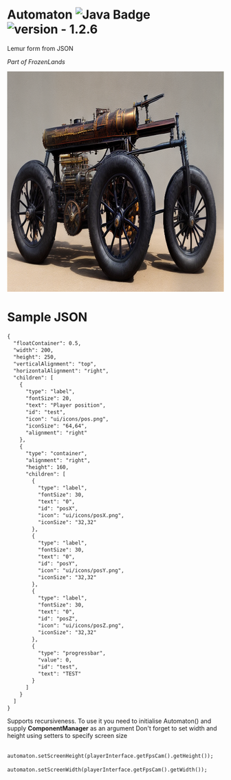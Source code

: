 # Automaton ![Java Badge](https://img.shields.io/static/v1?label=Powered%20by&message=Java&color=darkorange&style=for-the-badge) <img src="https://img.shields.io/badge/version-1.2.6--Alpha-orange" alt="version - 1.2.6">
Lemur form from JSON

_Part of FrozenLands_

<img src=".github/image.png" height="512" width="1024" alt="icon"/>

# Sample **JSON**
```
{
  "floatContainer": 0.5,
  "width": 200,
  "height": 250,
  "verticalAlignment": "top",
  "horizontalAlignment": "right",
  "children": [
    {
      "type": "label",
      "fontSize": 20,
      "text": "Player position",
      "id": "test",
      "icon": "ui/icons/pos.png",
      "iconSize": "64,64",
      "alignment": "right"
    },
    {
      "type": "container",
      "alignment": "right",
      "height": 160,
      "children": [
        {
          "type": "label",
          "fontSize": 30,
          "text": "0",
          "id": "posX",
          "icon": "ui/icons/posX.png",
          "iconSize": "32,32"
        },
        {
          "type": "label",
          "fontSize": 30,
          "text": "0",
          "id": "posY",
          "icon": "ui/icons/posY.png",
          "iconSize": "32,32"
        },
        {
          "type": "label",
          "fontSize": 30,
          "text": "0",
          "id": "posZ",
          "icon": "ui/icons/posZ.png",
          "iconSize": "32,32"
        },
        {
          "type": "progressbar",
          "value": 0,
          "id": "test",
          "text": "TEST"
        }
      ]
    }
  ]
}

```

Supports recursiveness.
To use it you need to initialise Automaton() and supply **ComponentManager** as an argument
Don't forget to set width and height using setters to specify screen size
``` 
        automaton.setScreenHeight(playerInterface.getFpsCam().getHeight());
        automaton.setScreenWidth(playerInterface.getFpsCam().getWidth());
```
